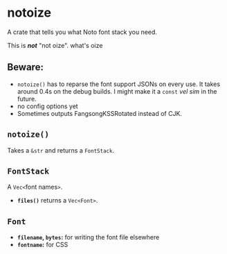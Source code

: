 # notoize

A crate that tells you what Noto font stack you need.

This is ***not*** "not oize". what's oize

## Beware:

- `notoize()` has to reparse the font support JSONs on every use. It takes around 0.4s on the debug builds. I might make it a `const` *vel sim* in the future.
- no config options yet
- Sometimes outputs FangsongKSSRotated instead of CJK.

## `notoize()`

Takes a `&str` and returns a `FontStack`.

## `FontStack`

A `Vec<`font names`>`.

- **`files()`** returns a `Vec<Font>`.

## `Font`

- **`filename`, `bytes`:** for writing the font file elsewhere
- **`fontname`:** for CSS